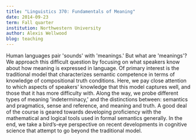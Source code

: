 ```yaml
---
title: "Linguistics 370: Fundamentals of Meaning"
date: 2014-09-23
term: Fall quarter 
institution: Northwestern University
author: Alexis Wellwood
blog: teaching
---
```


Human languages pair 'sounds' with 'meanings.' But what are 'meanings'? We approach this difficult question by focusing on what speakers know about how meaning is expressed in language. Of primary interest is the traditional model that characterizes semantic competence in terms of knowledge of compositional truth conditions. Here, we pay close attention to which aspects of speakers' knowledge that this model captures well, and those that it has more difficulty with. Along the way, we probe different types of meaning 'indeterminacy,' and the distinctions between: semantics and pragmatics, sense and reference, and meaning and truth. A good deal of the course is geared towards developing proficiency with the mathematical and logical tools used in formal semantics generally. In the end, we take a bird’s-eye perspective on recent developments in cognitive science that attempt to go beyond the traditional model.